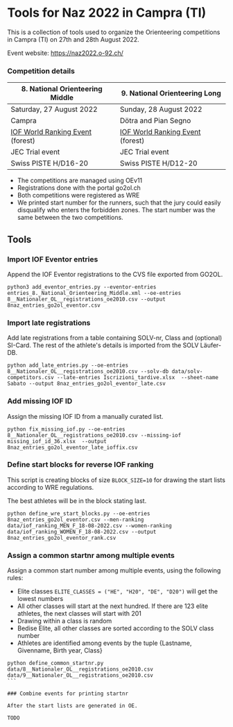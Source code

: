 # Tools for Naz 2022 in Campra (TI)

This is a collection of tools used to organize the Orienteering competitions
in Campra (TI) on 27th and 28th August 2022.

Event website: https://naz2022.o-92.ch/

### Competition details

| 8. National Orienteering Middle | 9. National Orienteering Long |
| --------------------------------|-------------------------------|
| Saturday, 27 August 2022        |Sunday, 28 August 2022         |
| Campra                          |Dötra and Pian Segno           |
| [IOF World Ranking Event](https://eventor.orienteering.org/Events/Show/7433) (forest)|[IOF World Ranking Event](https://eventor.orienteering.org/Events/Show/7434) (forest)|
| JEC Trial event                 | JEC Trial event               |
| Swiss PISTE H/D16-20            | Swiss PISTE H/D12-20          |

- The competitions are managed using OEv11
- Registrations done with the portal go2ol.ch
- Both competitions were registered as WRE
- We printed start number for the runners, such that the jury could easily disqualify who enters the forbidden zones. The start number was the same between the two competitions.

## Tools

### Import IOF Eventor entries

Append the IOF Eventor registrations to the CVS file exported from GO2OL.

```shell
python3 add_eventor_entries.py --eventor-entries entries_8._National_Orienteering_Middle.xml --oe-entries 8__Nationaler_OL__registrations_oe2010.csv --output 8naz_entries_go2ol_eventor.csv
```

### Import late registrations

Add late registrations from a table containing SOLV-nr, Class and (optional) SI-Card.
The rest of the athlete's details is imported from the SOLV Läufer-DB.

```shell
python add_late_entries.py --oe-entries 8__Nationaler_OL__registrations_oe2010.csv --solv-db data/solv-competitors.csv --late-entries Iscrizioni_tardive.xlsx  --sheet-name Sabato --output 8naz_entries_go2ol_eventor_late.csv
```

### Add missing IOF ID

Assign the missing IOF ID from a manually curated list.

```shell
python fix_missing_iof.py --oe-entries 8__Nationaler_OL__registrations_oe2010.csv --missing-iof missing_iof_id_36.xlsx  --output 8naz_entries_go2ol_eventor_late_ioffix.csv
```

### Define start blocks for reverse IOF ranking

This script is creating blocks of size `BLOCK_SIZE=10` for drawing the start lists
according to WRE regulations.

The best athletes will be in the block stating last.

```shell
python define_wre_start_blocks.py --oe-entries 8naz_entries_go2ol_eventor.csv --men-ranking data/iof_ranking_MEN_F_18-08-2022.csv --women-ranking data/iof_ranking_WOMEN_F_18-08-2022.csv --output 8naz_entries_go2ol_eventor_rank.csv
```

### Assign a common startnr among multiple events

Assign a common start number among multiple events, using the following rules:

- Elite classes `ELITE_CLASSES = ("HE", "H20", "DE", "D20")` will get the lowest numbers
- All other classes will start at the next hundred. If there are 123 elite athletes, the next
  classes will start with 201
- Drawing within a class is random
- Bedise Elite, all other classes are sorted according to the SOLV class number
- Athletes are identified among events by the tuple {Lastname, Givenname, Birth year, Class}

````shell
python define_common_startnr.py data/8__Nationaler_OL__registrations_oe2010.csv data/9__Nationaler_OL__registrations_oe2010.csv
```

### Combine events for printing startnr

After the start lists are generated in OE.

TODO